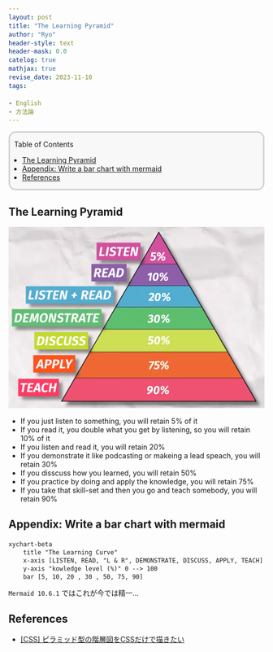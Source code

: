 ```yaml
---
layout: post
title: "The Learning Pyramid"
author: "Ryo"
header-style: text
header-mask: 0.0
catelog: true
mathjax: true
revise_date: 2023-11-10
tags:

- English
- 方法論
---
```


<div style='border-radius: 1em; border-style:solid; border-color:#D3D3D3; background-color:#F8F8F8'>

<p class="h4">&nbsp;&nbsp;Table of Contents</p>

<!-- START doctoc generated TOC please keep comment here to allow auto update -->
<!-- DON'T EDIT THIS SECTION, INSTEAD RE-RUN doctoc TO UPDATE -->

- [The Learning Pyramid](#the-learning-pyramid)
- [Appendix: Write a bar chart with mermaid](#appendix-write-a-bar-chart-with-mermaid)
- [References](#references)

<!-- END doctoc generated TOC please keep comment here to allow auto update -->


</div>

## The Learning Pyramid

<img src="https://github.com/ryonakimageserver/omorikaizuka/blob/master/Development/20231104-learning-pyramid.png?raw=true">

- If you just listen to something, you will retain 5% of it 
- If you read it, you double what you get by listening, so you will retain 10% of it 
- If you listen and read it, you will retain 20%
- If you demonstrate it like podcasting or makeing a lead speach, you will retain 30%
- If you disscuss how you learned, you will retain 50%
- If you practice by doing and apply the knowledge, you will retain 75%
- If you take that skill-set and then you go and teach somebody, you will retain 90%


## Appendix: Write a bar chart with mermaid

```mermaid
xychart-beta
    title "The Learning Curve"
    x-axis [LISTEN, READ, "L & R", DEMONSTRATE, DISCUSS, APPLY, TEACH]
    y-axis "kowledge level (%)" 0 --> 100
    bar [5, 10, 20 , 30 , 50, 75, 90]
```

`Mermaid 10.6.1` ではこれが今では精一...


References
------------

- [[CSS] ピラミッド型の階層図をCSSだけで描きたい](https://migi.me/css/pyramid-hierarchy-chart/)